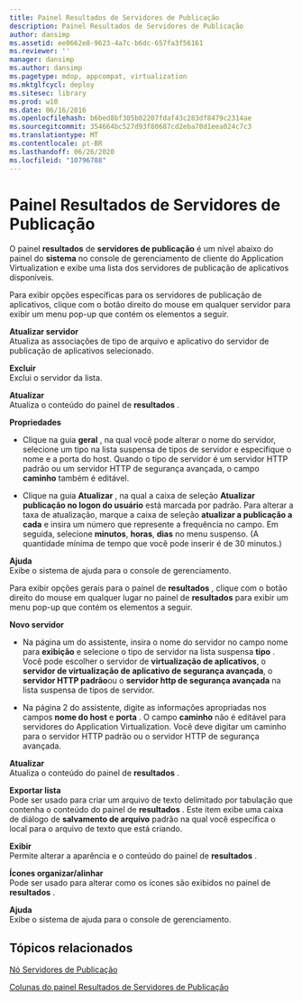 ```yaml
---
title: Painel Resultados de Servidores de Publicação
description: Painel Resultados de Servidores de Publicação
author: dansimp
ms.assetid: ee0662e8-9623-4a7c-b6dc-657fa3f56161
ms.reviewer: ''
manager: dansimp
ms.author: dansimp
ms.pagetype: mdop, appcompat, virtualization
ms.mktglfcycl: deploy
ms.sitesec: library
ms.prod: w10
ms.date: 06/16/2016
ms.openlocfilehash: b6bed8bf305b02207fdaf43c283df8479c2314ae
ms.sourcegitcommit: 354664bc527d93f80687cd2eba70d1eea024c7c3
ms.translationtype: MT
ms.contentlocale: pt-BR
ms.lasthandoff: 06/26/2020
ms.locfileid: "10796788"
---
```

# Painel Resultados de Servidores de Publicação


O painel **resultados** de **servidores de publicação** é um nível abaixo do painel do **sistema** no console de gerenciamento de cliente do Application Virtualization e exibe uma lista dos servidores de publicação de aplicativos disponíveis.

Para exibir opções específicas para os servidores de publicação de aplicativos, clique com o botão direito do mouse em qualquer servidor para exibir um menu pop-up que contém os elementos a seguir.

<a href="" id="refresh-server"></a>**Atualizar servidor**  
Atualiza as associações de tipo de arquivo e aplicativo do servidor de publicação de aplicativos selecionado.

<a href="" id="delete"></a>**Excluir**  
Exclui o servidor da lista.

<a href="" id="refresh"></a>**Atualizar**  
Atualiza o conteúdo do painel de **resultados** .

<a href="" id="properties"></a>**Propriedades**  
-   Clique na guia **geral** , na qual você pode alterar o nome do servidor, selecione um tipo na lista suspensa de tipos de servidor e especifique o nome e a porta do host. Quando o tipo de servidor é um servidor HTTP padrão ou um servidor HTTP de segurança avançada, o campo **caminho** também é editável.

-   Clique na guia **Atualizar** , na qual a caixa de seleção **Atualizar publicação no logon do usuário** está marcada por padrão. Para alterar a taxa de atualização, marque a caixa de seleção **atualizar a publicação a cada** e insira um número que represente a frequência no campo. Em seguida, selecione **minutos**, **horas**, **dias** no menu suspenso. (A quantidade mínima de tempo que você pode inserir é de 30 minutos.)

<a href="" id="help"></a>**Ajuda**  
Exibe o sistema de ajuda para o console de gerenciamento.

Para exibir opções gerais para o painel de **resultados** , clique com o botão direito do mouse em qualquer lugar no painel de **resultados** para exibir um menu pop-up que contém os elementos a seguir.

<a href="" id="new-server"></a>**Novo servidor**  
-   Na página um do assistente, insira o nome do servidor no campo nome para **exibição** e selecione o tipo de servidor na lista suspensa **tipo** . Você pode escolher o servidor de **virtualização de aplicativos**, o **servidor de virtualização de aplicativo de segurança avançada**, o **servidor HTTP padrão**ou o **servidor http de segurança avançada** na lista suspensa de tipos de servidor.

-   Na página 2 do assistente, digite as informações apropriadas nos campos **nome do host** e **porta** . O campo **caminho** não é editável para servidores do Application Virtualization. Você deve digitar um caminho para o servidor HTTP padrão ou o servidor HTTP de segurança avançada.

<a href="" id="refresh"></a>**Atualizar**  
Atualiza o conteúdo do painel de **resultados** .

<a href="" id="export-list"></a>**Exportar lista**  
Pode ser usado para criar um arquivo de texto delimitado por tabulação que contenha o conteúdo do painel de **resultados** . Este item exibe uma caixa de diálogo de **salvamento de arquivo** padrão na qual você especifica o local para o arquivo de texto que está criando.

<a href="" id="view"></a>**Exibir**  
Permite alterar a aparência e o conteúdo do painel de **resultados** .

<a href="" id="arrange-line-up-icons"></a>**Ícones organizar/alinhar**  
Pode ser usado para alterar como os ícones são exibidos no painel de **resultados** .

<a href="" id="help"></a>**Ajuda**  
Exibe o sistema de ajuda para o console de gerenciamento.

## Tópicos relacionados


[Nó Servidores de Publicação](publishing-servers-node.md)

[Colunas do painel Resultados de Servidores de Publicação](publishing-servers-results-pane-columns.md)

 

 





